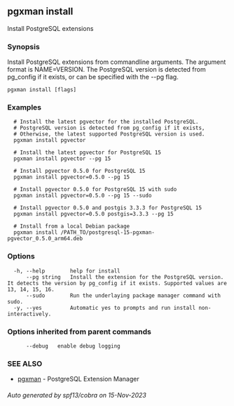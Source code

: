 ## pgxman install

Install PostgreSQL extensions

### Synopsis

Install PostgreSQL extensions from commandline arguments. The argument
format is NAME=VERSION. The PostgreSQL version is detected from pg_config
if it exists, or can be specified with the --pg flag.

```
pgxman install [flags]
```

### Examples

```
  # Install the latest pgvector for the installed PostgreSQL.
  # PostgreSQL version is detected from pg_config if it exists,
  # Otherwise, the latest supported PostgreSQL version is used.
  pgxman install pgvector

  # Install the latest pgvector for PostgreSQL 15
  pgxman install pgvector --pg 15

  # Install pgvector 0.5.0 for PostgreSQL 15
  pgxman install pgvector=0.5.0 --pg 15

  # Install pgvector 0.5.0 for PostgreSQL 15 with sudo
  pgxman install pgvector=0.5.0 --pg 15 --sudo

  # Install pgvector 0.5.0 and postgis 3.3.3 for PostgreSQL 15
  pgxman install pgvector=0.5.0 postgis=3.3.3 --pg 15

  # Install from a local Debian package
  pgxman install /PATH_TO/postgresql-15-pgxman-pgvector_0.5.0_arm64.deb
```

### Options

```
  -h, --help        help for install
      --pg string   Install the extension for the PostgreSQL version. It detects the version by pg_config if it exists. Supported values are 13, 14, 15, 16.
      --sudo        Run the underlaying package manager command with sudo.
  -y, --yes         Automatic yes to prompts and run install non-interactively.
```

### Options inherited from parent commands

```
      --debug   enable debug logging
```

### SEE ALSO

* [pgxman](pgxman.md)	 - PostgreSQL Extension Manager

###### Auto generated by spf13/cobra on 15-Nov-2023

